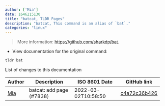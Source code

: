 ```yaml
---
author: ['Mia']
date: 1646215130
title: "batcat, TLDR Pages"
description: "batcat, This command is an alias of `bat`."
categories: "linux"
---
```

> More information: <https://github.com/sharkdp/bat>.

- View documentation for the original command:

```bash
tldr bat
```
List of changes to this documentation


Author | Description | ISO 8601 Date | GitHub link
------|-----|-----|-----
[Mia](mailto:marilia@cancel.li) | batcat: add page (#7838) | 2022-03-02T10:58:50 | [c4a72c36b426](https://github.com/tldr-pages/tldr/commit/c4a72c36b426294cc0af8ff72b3ee1005421696c)

